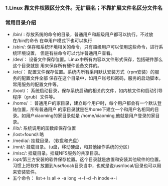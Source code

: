### 1.Linux 靠文件权限区分文件。无扩展名；不靠扩展文件名区分文件名
### 常用目录介绍
- /bin/ :
   存放系统的命令的目录，普通用户和超级用户都可以执行。不过放在/bin的命令
   在单用户模式下也可以执行
- /sbin/:
 保存和系统环境相关的命令，只有超级用户可以使用这些命令，进行系统环境设置，
但是有些命令可以允许普通用户查看。
- /dev/：
设备文件保存位置。Linux中所有内容以文件形式保存，包括硬件那么这个目录就是
用来保存所有硬件设备文件的。
- /etc/：
配置文件保存位置。系统内所有采用默认安装方式（rpm安装）的服务的配置文件全部
保存在这个目录中，如用户账号和密码，服务的启动脚本，常用服务的配置文件等。
- /boot/：
系统启动目录，保存系统启动的相关的文件，如内核文件和启动引导程序（grub）文件等。
- /home/ ：
普通用户的家目录，建立每个用户时，每个用户都会有一个默认登陆位置，所有普通用户
的家目录就是在/home下建立一个和用户名相同的目录。如用户xiaoming的家目录就是
/home/xiaoming,他就是用户登录的家目录。
- /lib/:
系统调用的函数库保存位置
- /lost+found/:略
- /media/:
挂载目录。（软盘和光盘）
- /mnt/:
挂载目录。（u盘，移动硬盘，和其他操作系统的分区）
- /misc/:
挂载目录。挂载NFS服务的共享目录。
- /opt/第三方安装的软件保存位置。这个目录就是放置和安装其他软件的位置。习惯上把软件
放置到/usr/local/目录当中，也就是说/usr/local/目录也可以用来安装软件。
- 五个命令：
list->  ls
all-> -a
long ->-l
-d
-h
inode->-i 

